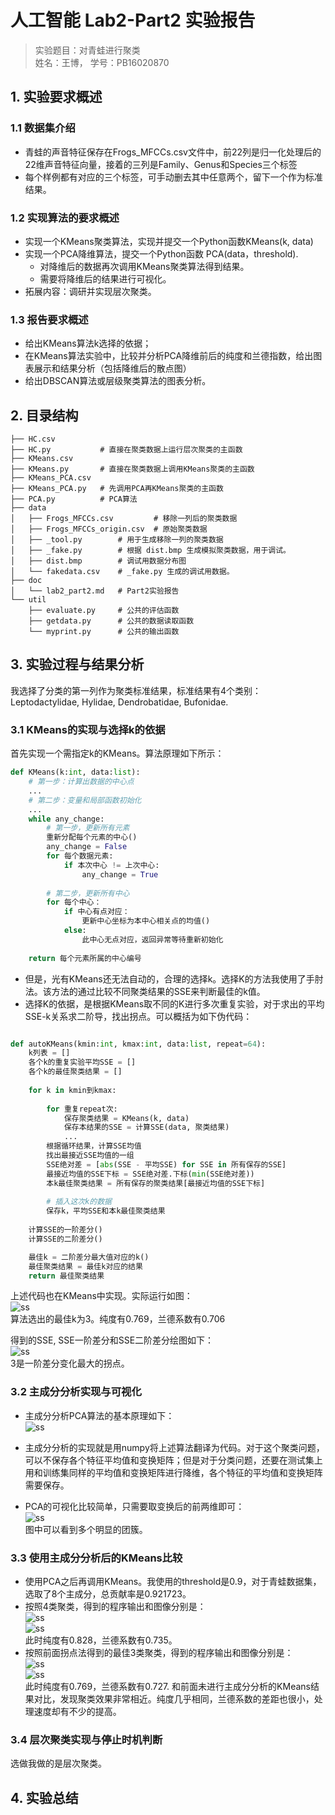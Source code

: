 # 人工智能 Lab2-Part2 实验报告
> 实验题目：对青蛙进行聚类  
> 姓名：王博， 学号：PB16020870

## 1. 实验要求概述

### 1.1 数据集介绍
- 青蛙的声音特征保存在Frogs_MFCCs.csv文件中，前22列是归一化处理后的22维声音特征向量，接着的三列是Family、Genus和Species三个标签
- 每个样例都有对应的三个标签，可手动删去其中任意两个，留下一个作为标准结果。

### 1.2 实现算法的要求概述
- 实现一个KMeans聚类算法，实现并提交一个Python函数KMeans(k, data)
- 实现一个PCA降维算法，提交一个Python函数 PCA(data，threshold).
  - 对降维后的数据再次调用KMeans聚类算法得到结果。
  - 需要将降维后的结果进行可视化。
- 拓展内容：调研并实现层次聚类。

### 1.3 报告要求概述
- 给出KMeans算法k选择的依据；
- 在KMeans算法实验中，比较并分析PCA降维前后的纯度和兰德指数，给出图表展示和结果分析（包括降维后的散点图）
- 给出DBSCAN算法或层级聚类算法的图表分析。


## 2. 目录结构

```  
├── HC.csv
├── HC.py           # 直接在聚类数据上运行层次聚类的主函数
├── KMeans.csv
├── KMeans.py       # 直接在聚类数据上调用KMeans聚类的主函数
├── KMeans_PCA.csv 
├── KMeans_PCA.py   # 先调用PCA再KMeans聚类的主函数
├── PCA.py          # PCA算法
├── data    
│   ├── Frogs_MFCCs.csv         # 移除一列后的聚类数据
│   ├── Frogs_MFCCs_origin.csv  # 原始聚类数据
│   ├── _tool.py        # 用于生成移除一列的聚类数据
│   ├── _fake.py        # 根据 dist.bmp 生成模拟聚类数据，用于调试。
│   ├── dist.bmp        # 调试用数据分布图
│   └── fakedata.csv    # _fake.py 生成的调试用数据。
├── doc
│   └── lab2_part2.md   # Part2实验报告
└── util
    ├── evaluate.py     # 公共的评估函数
    ├── getdata.py      # 公共的数据读取函数
    └── myprint.py      # 公共的输出函数
```

## 3. 实验过程与结果分析

我选择了分类的第一列作为聚类标准结果，标准结果有4个类别：
Leptodactylidae, Hylidae, Dendrobatidae, Bufonidae.

### 3.1 KMeans的实现与选择k的依据

首先实现一个需指定k的KMeans。算法原理如下所示：
```python
def KMeans(k:int, data:list):
    # 第一步：计算出数据的中心点
    ...
    # 第二步：变量和局部函数初始化
    ...
    while any_change:
        # 第一步，更新所有元素
        重新分配每个元素的中心()
        any_change = False
        for 每个数据元素:
            if 本次中心 != 上次中心:
                any_change = True
        
        # 第二步，更新所有中心
        for 每个中心：
            if 中心有点对应：
                更新中心坐标为本中心相关点的均值()
            else:
                此中心无点对应，返回异常等待重新初始化
    
    return 每个元素所属的中心编号
```
- 但是，光有KMeans还无法自动的，合理的选择k。选择K的方法我使用了手肘法。该方法的通过比较不同聚类结果的SSE来判断最佳的k值。
- 选择K的依据，是根据KMeans取不同的K进行多次重复实验，对于求出的平均SSE-k关系求二阶导，找出拐点。可以概括为如下伪代码：
```python

def autoKMeans(kmin:int, kmax:int, data:list, repeat=64):
    k列表 = []
    各个k的重复实验平均SSE = []
    各个k的最佳聚类结果 = []
    
    for k in kmin到kmax:
        
        for 重复repeat次:
            保存聚类结果 = KMeans(k, data)
            保存本结果的SSE = 计算SSE(data, 聚类结果)
            ...
        根据循环结果，计算SSE均值
        找出最接近SSE均值的一组
        SSE绝对差 = [abs(SSE - 平均SSE) for SSE in 所有保存的SSE]
        最接近均值的SSE下标 = SSE绝对差.下标(min(SSE绝对差))
        本k最佳聚类结果 = 所有保存的聚类结果[最接近均值的SSE下标] 
        
        # 插入这次k的数据
        保存k，平均SSE和本k最佳聚类结果
    
    计算SSE的一阶差分()
    计算SSE的二阶差分()

    最佳k = 二阶差分最大值对应的k()
    最佳聚类结果 = 最佳k对应的结果
    return 最佳聚类结果
```

上述代码也在KMeans中实现。实际运行如图：  
![ss](./pics/KMeans-rep128.png)  
算法选出的最佳k为3。纯度有0.769，兰德系数有0.706

得到的SSE, SSE一阶差分和SSE二阶差分绘图如下：  
![ss](./pics/KMeans-best3.png)  
3是一阶差分变化最大的拐点。

### 3.2 主成分分析实现与可视化

- 主成分分析PCA算法的基本原理如下：  
![ss](./pics/PCA-alg.png)  

- 主成分分析的实现就是用numpy将上述算法翻译为代码。对于这个聚类问题，可以不保存各个特征平均值和变换矩阵；但是对于分类问题，还要在测试集上用和训练集同样的平均值和变换矩阵进行降维，各个特征的平均值和变换矩阵需要保存。

- PCA的可视化比较简单，只需要取变换后的前两维即可：  
  ![ss](pics/PCA.png)  
  图中可以看到多个明显的团簇。


### 3.3 使用主成分分析后的KMeans比较
- 使用PCA之后再调用KMeans。我使用的threshold是0.9，对于青蛙数据集，选取了8个主成分，总贡献率是0.921723。
- 按照4类聚类，得到的程序输出和图像分别是：  
  ![ss](pics/PCA-k4-output.png)  
  ![ss](pics/PCA-k4.png)  
  此时纯度有0.828，兰德系数有0.735。
- 按照前面拐点法得到的最佳3类聚类，得到的程序输出和图像分别是：  
  ![ss](pics/PCA-k3-output.png)  
  ![ss](pics/PCA-k3.png)  
  此时纯度有0.769，兰德系数有0.727.
  和前面未进行主成分分析的KMeans结果对比，发现聚类效果非常相近。纯度几乎相同，兰德系数的差距也很小，处理速度却有不少的提高。


### 3.4 层次聚类实现与停止时机判断

选做我做的是层次聚类。

## 4. 实验总结